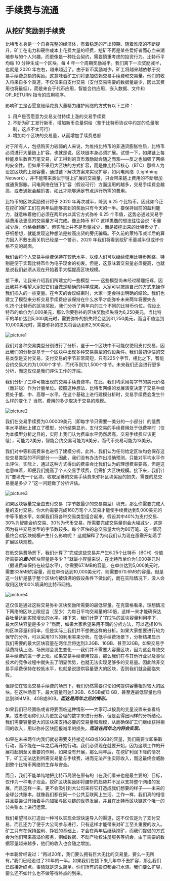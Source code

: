 # 手续费与流通

## 从挖矿奖励到手续费

比特币本身是一个自身完整的经济体，有着稳定的产出预期，随着难度的不断提升，矿工在电力和硬件成本上花费大量的经费，挖矿不再是某些爱好者而心血来潮地参与的个人兴趣，而更像是一种社会契约，需要慎重考虑的投资行为。比特币平均每 10 分钟生成一个区块，每 4 年一个周期奖励减半。我们离下一次奖励减半，也就是 2020 年左右，越来越近了。由于新币奖励减少，矿工将越来越依赖于交易手续费总额的奖励。这意味着矿工们将更加依赖交易手续费和交易量。他们的收入将来自多个渠道，不仅仅来自支付交易（支付交易需要的数据量最少，因此其费用也将最低），而是来自于代币应用，智能合约应用，嵌入数据、文件和 OP_RETURN 指令的应用程序。

影响矿工是否愿意继续花费大量精力维护网络的方式有以下三种：

1. 用户是否愿意为交易支付持续上涨的交易手续费
2. 不断为矿工发行新币，增加新币总量供给（鉴于比特币协议中约定的总量限制，这点不太可行）
3. 增加每个区块的交易量，从而增加手续费总额

对于所有人，包括购买力较弱的人来说，为维持比特币的非通货膨胀性质，比特币必须进行大量链上扩容。也就是说，区块链本身必须扩展。试想一下，如果链上每秒能发生数百万笔交易，矿工得到的货币激励就会随之而涨——反之也加强了网络的安全性。但如果不采用大区块的方式扩容，而是像比特币核心（BTC）那样人为设定区块的上限容量，通过链下解决方案来实现扩容，如闪电网络（Lightning Network），并不能带来类似于链上扩展的交易量，只会带来链上费用的不断增加或通货膨胀。闪电网络在链下扩容（假设可行）方面运用的越多，交易手续费会越高，或者通胀会越厉害，如此才能够满足节点运行所需的费用。

比特币的区块奖励预计将于 2020 年再次减半，降到 6.25 个比特币。因此如今正在挖矿的矿工们在两年后能够拿到的奖励只有今天的一半。要保持目前的盈利能力，就意味着他们必须在两年内以其它方式弥补 6.25 个币值，这势必通过交易手续费用及更高的交易量方可完成。像比特币 BTC 这样愚蠢的想法往往会说 “币量减少后，价格会翻番”。但实际上并不是币量减少，而是被挖出来的比特币少了。仔细想想，就能发现这种想法是拉高出货的旁氏骗局。不久前的莱特币减半后的算力因入不敷出而关机已经是一个警示，2020 年我们将看到挖矿币量减半但或许价格不变的局面。

我们会将个人交易手续费保持在较低水平，以便人们可以继续使用比特币网络，特别是便于实现比特币作为电子现金的初衷。但是，这意味着交易量必须提高，也就是说我们必须从现在开始着手大幅提高区块规模。

接下来，让我来介绍我们所建立的一些模型 —— 这些模型尚未经过精雕细琢，因此我并不希望大家把它们当做是精确的科学成果。大家可以按照自己的方式来操作我们插入的一些变量。在今天的会议结束时，大家一定会得出明确的结论。我们也建立了模型来分析交易手续费应该保持在什么水平才能弥补未来两年将要失去6.25个比特币的区块奖励。我们分析了两年内的三个不同的比特币价位。假设比特币的单价为1,000美元，那么你要弥补的区块奖励损失将为6,250美元，当比特币的单价达到5,000美元时，需要弥补的损失将会达到31,250美元，而当币值达到10,000美元时，需要弥补的损失将会达到62,500美元。

![picture1](http://nchain.com/app/uploads/2018/10/Picture1-1.png)

我们对各种交易类型分别进行了分析，鉴于一个区块中不可能仅使用支付交易，因此我们的分析是基于一个区块中出现多种交易类型的假设条件。我们最初评估的交易类型是支付交易，支付交易的字节非常简短，只有225个字节，相比之下，智能合约交易大约为1,000个字节，而代币则为1,500个字节。未来我们还会进行更多分析，而这仅仅是我们评估工作的开端。

我们分析了三种可能出现的交易手续费费率。在此，我们均采用每字节的美元价格（而非聪）作为计量单位。按照这种想法，比特币网络的发展演变决定了交易手续费处于低、中、高哪一水平。在这个基础上进行建模分析时，交易手续费会发生什么样的变化？ 当然，费用的多少取决于交易的规模。

![picture2](http://nchain.com/app/uploads/2018/10/Picture2-1.png)

我们在交易手续费为0.00009美元（即每字节只需要一美分的一小部分）的低费率水平基础上建立了模型，分析结果显示，支付交易的手续费用处于低费率时（仅为本模型分析之目的，实际上我们认为费率水平仍然居高，交易手续费应该更低），可能为2美分，智能合约交易可能为9美分，而代币交易可能为13美分。

我们对中等和高费率也进行了建模分析。此外，我们认为任何给定区块均会保存这些交易类型的不同部分——因此，我们没有办法作出准确预测，只能对平均水平作出评估。实际上，通过这种方式得出的费率会比我们认为的理想费率要高，但是这也意味着，即便我们提高了个人交易手续费，仍需扩大区块规模。接下来，我们针对“要填充一个区块，收取足够的交易手续费来弥补区块奖励的损失，需要的总交易量是多少？”这一问题做了分析评估。

![picture3](http://nchain.com/app/uploads/2018/10/Picture3-1.png)

如果区块容量完全由支付交易（字节数最少的交易类型）填充，那么你需要完成大量的支付交易。你大约需要完成160万笔个人交易才能使手续费达到5,000美元的中等币值水平。如果我们将各种交易类型组合起来，假设其中40%为支付交易、30%为智能合约交易、30%为代币交易，所需要完成交易量则会大幅减少，这是因为有些交易类型的字节数较多。每个区块的总交易量大约为80万笔。这一情况最终会对区块规模产生什么影响呢？ 这就解释了为何我们认为现在亟需开始着手扩展区块规模。

在低交易费场景下，我们计算了“完成这些交易并产生6.25个比特币（BCH）价值所需要的***最小***区块容量是多少？”就最小容量来说，在比特币单价为1,000美元时（假设费率保持在较低水平），你需要67.1MB的容量，在单价达到5,000美元时，需要335MB的容量，而在单价达到10,000美元时，则需要670.6MB的容量。但是这一分析是基于整个区块均被填满的假设条件下做出的，而在实际情况下，没人会取用区块100%填满的比特币网络。

![picture4](http://nchain.com/app/uploads/2018/10/Picture4-1.png)

这仅仅是通过这些交易弥补区块奖励所需要的最低容量。在克雷格看来，理想情况下网络的区块上限应当（至少）为每日平均交易量的50倍，这样一来才能确保达吞吐量达到实现增长的水平。接下来，我们计算了“在2%的区块容量利用率下，最大区块容量是多少？”然而，如果大家希望采用不同的分析方法，可以选择10%的区块容量利用率，但是实际上我们并不想做这样的分析。如果大家想要进行较为保守的分析，可以采用10%的利用率来分析。在低手续费场景下，分析结果显示我们需要的最大区块容量在两年后将达到3.3GB、16GB、甚至32GB。如果交易手续费持续上涨，场景则会发生变化——我们并不需要大容量区块，因为这会导致交易手续费的进一步上涨。如果交易手续费用较高，那么我们在与其他行业以及类似技术的竞争过程中就失去了明显优势，也就无法实现足够多的交易量。因此除非交易手续费保持在较低水平，也就是说提供容量更大的区块，否则我们就会面临失败。

但即使在较高交易手续费的场景下，我们仍然需要讨论如何提供容量相对较大的区块。在这种场景下，最大容量可达1.3GB、6.5GB或13 GB，甚至连最低容量也将达到894MB、4GB或8GB。***而这是两年之后的情形。***

如果我们已经面临或者将要面临这种情形——大家可以按我的变量设置来查看结果，或者使用你们认为更加合理的数字来进行分析，但是会得出同样的分析结论。我们需要容量更大的区块来支持必要的交易量和规模，从而确保矿工们继续获得相同的收入，用以弥补区块回报减半的损失。***而这在两年之内将会实现。***

如果在未来两年内我们就必需要支持接近4GB或16GB的容量，我们需要立即采取行动，而不能在一年之后再开始行动。我们必须现在就要开始，因为这项工作的开展将起到至关重要的作用，如果没有开展，那么两年后，在挖矿利润下降的情况下，矿工无法达到所需交易量与手续费，进而无法产生实际收入，而这最终会威胁到整个比特币网络的生存与安全。

而且，我们不能单纯地把比特币局限在原有的（在我们看来也是最主要的）目标，仅作为一种电子现金。挖矿区块奖励即将腰斩的趋势并不足以支持整个网络的发展，而且这样一来，更不会吸引到大公司来将它打造成我们想要的样子——未来的全球公共账本。就像我们都在同一个公共互联网上生活、工作一样，我们真的相信并且要尝试开始着手向加密与区块链的世界发展，并且在比特币区块链这个唯一的公共账本上进行运营。

我们希望可以打造出一种可以实现全球快速导入的渠道，这不仅仅是为了支付交易，而且还为了便于大公司参与进行，只有这样才能带来对矿工至关重要的收入。矿工只有在保持盈利、挣钱的基础上，才会在两年后继续挖矿，而我们提倡的方式会为他们带来高溢价服务，例如数据、不动产物权注册服务等机会，由于需要的数据容量越来越多，他们的收入也会随之增加。

中本聪曾经说过：“再过20年，我们要么拥有巨大无比的交易量，要么一无所有。”我们已经走过了20年的一半。如果我们在接下来几年中不去扩容，那么我们已然接近终点。事情就是这么简单。你们所有的投资都会打水漂。我们要么扩容，要么还不如什么也不做等待终点的到来。
